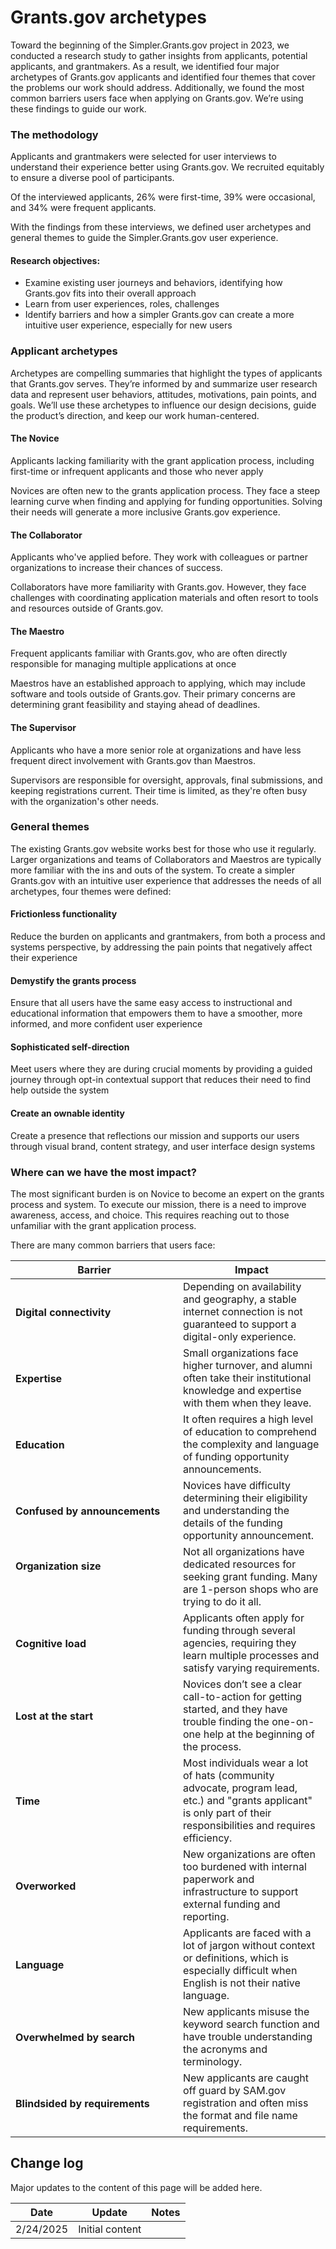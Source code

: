 # Grants.gov archetypes

Toward the beginning of the Simpler.Grants.gov project in 2023, we conducted a research study to gather insights from applicants, potential applicants, and grantmakers. As a result, we identified four major archetypes of Grants.gov applicants and identified four themes that cover the problems our work should address. Additionally, we found the most common barriers users face when applying on Grants.gov. We’re using these findings to guide our work.

### The methodology

Applicants and grantmakers were selected for user interviews to understand their experience better using Grants.gov. We recruited equitably to ensure a diverse pool of participants.

Of the interviewed applicants, 26% were first-time, 39% were occasional, and 34% were frequent applicants.

With the findings from these interviews, we defined user archetypes and general themes to guide the Simpler.Grants.gov user experience.

#### Research objectives:

* Examine existing user journeys and behaviors, identifying how Grants.gov fits into their overall approach
* Learn from user experiences, roles, challenges
* Identify barriers and how a simpler Grants.gov can create a more intuitive user experience, especially for new users

### Applicant archetypes

Archetypes are compelling summaries that highlight the types of applicants that Grants.gov serves. They’re informed by and summarize user research data and represent user behaviors, attitudes, motivations, pain points, and goals. We’ll use these archetypes to influence our design decisions, guide the product’s direction, and keep our work human-centered.

#### The Novice

Applicants lacking familiarity with the grant application process, including first-time or infrequent applicants and those who never apply

Novices are often new to the grants application process. They face a steep learning curve when finding and applying for funding opportunities. Solving their needs will generate a more inclusive Grants.gov experience.

#### The Collaborator

Applicants who've applied before. They work with colleagues or partner organizations to increase their chances of success.

Collaborators have more familiarity with Grants.gov. However, they face challenges with coordinating application materials and often resort to tools and resources outside of Grants.gov.

#### The Maestro

Frequent applicants familiar with Grants.gov, who are often directly responsible for managing multiple applications at once

Maestros have an established approach to applying, which may include software and tools outside of Grants.gov. Their primary concerns are determining grant feasibility and staying ahead of deadlines.

#### The Supervisor

Applicants who have a more senior role at organizations and have less frequent direct involvement with Grants.gov than Maestros.

Supervisors are responsible for oversight, approvals, final submissions, and keeping registrations current. Their time is limited, as they're often busy with the organization's other needs.

### General themes

The existing Grants.gov website works best for those who use it regularly. Larger organizations and teams of Collaborators and Maestros are typically more familiar with the ins and outs of the system. To create a simpler Grants.gov with an intuitive user experience that addresses the needs of all archetypes, four themes were defined:

#### Frictionless functionality

Reduce the burden on applicants and grantmakers, from both a process and systems perspective, by addressing the pain points that negatively affect their experience

#### Demystify the grants process

Ensure that all users have the same easy access to instructional and educational information that empowers them to have a smoother, more informed, and more confident user experience

#### Sophisticated self-direction

Meet users where they are during crucial moments by providing a guided journey through opt-in contextual support that reduces their need to find help outside the system

#### Create an ownable identity

Create a presence that reflections our mission and supports our users through visual brand, content strategy, and user interface design systems

### Where can we have the most impact?

The most significant burden is on Novice to become an expert on the grants process and system. To execute our mission, there is a need to improve awareness, access, and choice. This requires reaching out to those unfamiliar with the grant application process.

There are many common barriers that users face:



<table><thead><tr><th width="252">Barrier</th><th>Impact</th></tr></thead><tbody><tr><td><h4>Digital connectivity</h4></td><td>Depending on availability and geography, a stable internet connection is not guaranteed to support a digital-only experience.</td></tr><tr><td><h4>Expertise</h4></td><td>Small organizations face higher turnover, and alumni often take their institutional knowledge and expertise with them when they leave.</td></tr><tr><td><h4>Education</h4></td><td>It often requires a high level of education to comprehend the complexity and language of funding opportunity announcements.</td></tr><tr><td><h4>Confused by announcements</h4></td><td>Novices have difficulty determining their eligibility and understanding the details of the funding opportunity announcement.</td></tr><tr><td><h4>Organization size</h4><p><br></p></td><td>Not all organizations have dedicated resources for seeking grant funding. Many are 1-person shops who are trying to do it all.</td></tr><tr><td><h4>Cognitive load</h4></td><td>Applicants often apply for funding through several agencies, requiring they learn multiple processes and satisfy varying requirements.</td></tr><tr><td><h4>Lost at the start</h4></td><td>Novices don’t see a clear call-to-action for getting started, and they have trouble finding the one-on-one help at the beginning of the process.</td></tr><tr><td><h4>Time</h4></td><td>Most individuals wear a lot of hats (community advocate, program lead, etc.) and "grants applicant" is only part of their responsibilities and requires efficiency.</td></tr><tr><td><h4>Overworked</h4></td><td>New organizations are often too burdened with internal paperwork and infrastructure to support external funding and reporting.</td></tr><tr><td><h4>Language</h4></td><td>Applicants are faced with a lot of jargon without context or definitions, which is especially difficult when English is not their native language.</td></tr><tr><td><h4>Overwhelmed by search</h4></td><td>New applicants misuse the keyword search function and have trouble understanding the acronyms and terminology.</td></tr><tr><td><h4>Blindsided by requirements</h4></td><td>New applicants are caught off guard by SAM.gov registration and often miss the format and file name requirements.</td></tr></tbody></table>



## Change log

Major updates to the content of this page will be added here.

| Date      | Update          | Notes |
| --------- | --------------- | ----- |
| 2/24/2025 | Initial content |       |
